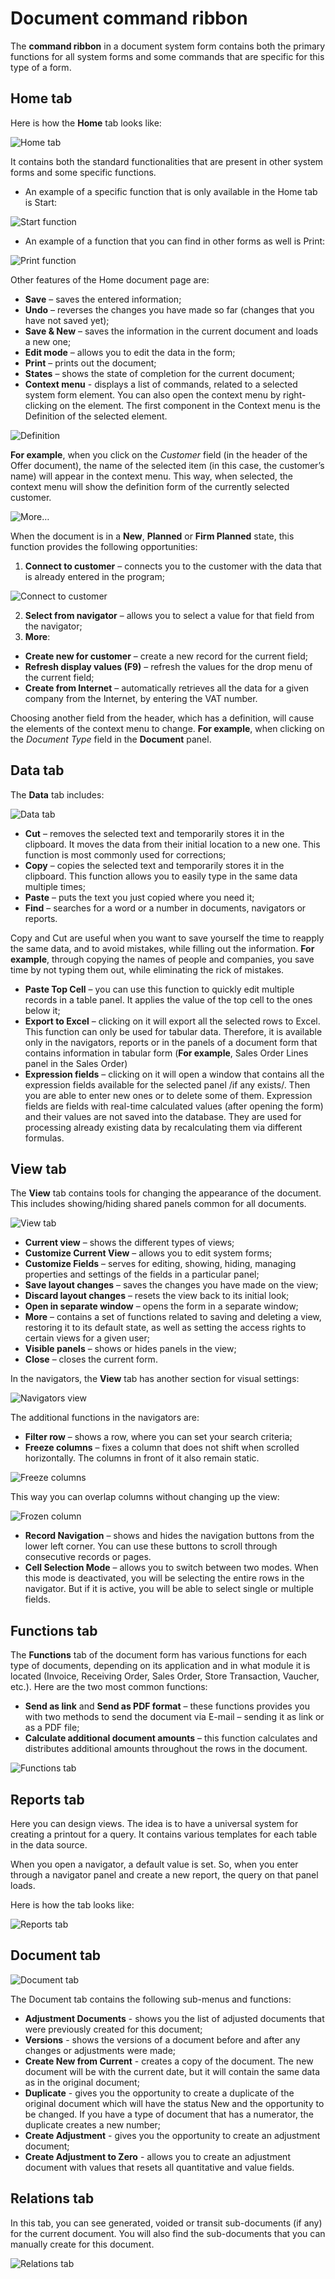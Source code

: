 # Document command ribbon
The <b>command ribbon</b> in a document system form contains both the primary functions for all system forms and some commands that are specific for this type of a form.

## Home tab
Here is how the <b>Home</b> tab looks like:

![Home tab](pictures/home-tab.png)
 
It contains both the standard functionalities that are present in other system forms and some specific functions. 
-	An example of a specific function that is only available in the Home tab is Start:

![Start function](pictures/start.png)
 
-	An example of a function that you can find in other forms as well is Print:
 
![Print function](pictures/print.png)

Other features of the Home document page are:
-	<b>Save</b> – saves the entered information;
-	<b>Undo</b> – reverses the changes you have made so far (changes that you have not saved yet);
-	<b>Save & New</b> – saves the information in the current document and loads a new one;
-	<b>Edit mode</b> – allows you to edit the data in the form;
-	<b>Print</b> – prints out the document;
-	<b>States</b> – shows the state of completion for the current document;
-	<b>Context menu</b> - displays a list of commands, related to a selected system form element. You can also open the context menu by right-clicking on the element.
The first component in the Context menu is the Definition of the selected element.
 
![Definition](pictures/definition.png)

**For example**, when you click on the *Customer* field (in the header of the Offer document), the name of the selected item (in this case, the customer’s name) will appear in the context menu. This way, when selected, the context menu will show the definition form of the currently selected customer.
 
![More…](pictures/definition-more.png)

When the document is in a **New**, **Planned** or **Firm Planned** state, this function provides the following opportunities:
1.	<b>Connect to customer</b> – connects you to the customer with the data that is already entered in the program;
 
![Connect to customer](pictures/connect-to-customer.png)

2.	<b>Select from navigator</b> – allows you to select a value for that field from the navigator;
3.	<b>More</b>:
-	<b>Create new for customer</b> – create a new record for the current field;
-	<b>Refresh display values (F9)</b> – refresh the values for the drop menu of the current field;
-	<b>Create from Internet</b> – automatically retrieves all the data for a given company from the Internet, by entering the VAT number.
 
Choosing another field from the header, which has a definition, will cause the elements of the context menu to change. **For example**, when clicking on the *Document Type* field in the **Document** panel.

## Data tab
The **Data** tab includes:
 
![Data tab](pictures/data-tab.png)
-	<b>Cut</b> – removes the selected text and temporarily stores it in the clipboard. It moves the data from their initial location to a new one. This function is most commonly used for corrections;
-	<b>Copy</b> – copies the selected text and temporarily stores it in the clipboard. This function allows you to easily type in the same data multiple times;
-	<b>Paste</b> – puts the text you just copied where you need it;
-	<b>Find</b> – searches for a word or a number in documents, navigators or reports.

Copy and Cut are useful when you want to save yourself the time to reapply the same data, and to avoid mistakes, while filling out the information. **For example**, through copying the names of people and companies, you save time by not typing them out, while eliminating the rick of mistakes.  
-	<b>Paste Top Cell</b> – you can use this function to quickly edit multiple records in a table panel. It applies the value of the top cell to the ones below it;
-	<b>Export to Excel</b> – clicking on it will export all the selected rows to Excel. 
This function can only be used for tabular data. Therefore, it is available only in the navigators, reports or in the panels of a document form that contains information in tabular form (**For example**, Sales Order Lines panel in the Sales Order)
-	<b>Expression fields</b> – clicking on it will open a window that contains all the expression fields available for the selected panel /if any exists/. Then you are able to enter new ones or to delete some of them. Expression fields are fields with real-time calculated values (after opening the form) and their values are not saved into the database. They are used for processing already existing data by recalculating them via different formulas.

## View tab
The **View** tab contains tools for changing the appearance of the document. This includes showing/hiding shared panels common for all documents. 
 
![View tab](pictures/view-tab.png)

-	<b>Current view</b> – shows the different types of views;
-	<b>Customize Current View</b> – allows you to edit system forms;
-	<b>Customize Fields</b> – serves for editing, showing, hiding, managing properties and settings of the fields in a particular panel;
-	<b>Save layout changes</b> – saves the changes you have made on the view;
-	<b>Discard layout changes</b> – resets the view back to its initial look;
-	<b>Open in separate window</b> – opens the form in a separate window;
-	<b>More</b> – contains a set of functions related to saving and deleting a view,  restoring it to its default state, as well as setting the access rights to certain views for a given user;
-	<b>Visible panels</b> – shows or hides panels in the view;
-	<b>Close</b> – closes the current form.

In the navigators, the **View** tab has another section for visual settings:
 
![Navigators view](pictures/navigators-view.png)

The additional functions in the navigators are:
-	<b>Filter row</b> – shows a row, where you can set your search criteria;
-	<b>Freeze columns</b> – fixes a column that does not shift when scrolled horizontally. The columns in front of it also remain static.
 
![Freeze columns](pictures/freeze-columns.png)

This way you can overlap columns without changing up the view:
 
![Frozen column](pictures/frozen-column.png)

-	<b>Record Navigation</b> – shows and hides the navigation buttons from the lower left corner. You can use these buttons to scroll through consecutive records or pages.
-	<b>Cell Selection Mode</b> – allows you to switch between two modes. When this mode is deactivated, you will be selecting the entire rows in the navigator. But if it is active, you will be able to select single or multiple fields.  

## Functions tab
The **Functions** tab of the document form has various functions for each type of documents, depending on its application and in what module it is located (Invoice, Receiving Order, Sales Order, Store Transaction, Vaucher, etc.). Here are the two most common functions:
-	<b>Send as link</b> and **Send as PDF format** – these functions provides you with two methods to send the document via E-mail – sending it as link or as a PDF file;
-	<b>Calculate additional document amounts</b> – this function calculates and distributes additional amounts throughout the rows in the document.
 
![Functions tab](pictures/functions.png)
 
## Reports tab
Here you can design views. The idea is to have a universal system for creating a printout for a query. It contains various templates for each table in the data source.

When you open a navigator, a default value is set. So, when you enter through a navigator panel and create a new report, the query on that panel loads.

Here is how the tab looks like:
 
![Reports tab](pictures/reports-tab.png)

## Document tab
 
![Document tab](pictures/document-tab.png)

The Document tab contains the following sub-menus and functions:
-	<b>Adjustment Documents</b> - shows you the list of adjusted documents that were previously created for this document;
-	<b>Versions</b> - shows the versions of a document before and after any changes or adjustments were made; 
-	<b>Create New from Current</b> - creates a copy of the document. The new document will be with the current date, but it will contain the same data as in the original document;
-	<b>Duplicate</b> - gives you the opportunity to create a duplicate of the original document which will have the status New and the opportunity to be changed. If you have a type of document that has a numerator, the duplicate creates a new number; 
-	<b>Create Adjustment</b> - gives you the opportunity to create an adjustment document;
-	<b>Create Adjustment to Zero</b> - allows you to create an adjustment document with values that resets all quantitative and value fields.

## Relations tab
In this tab, you can see generated, voided or transit sub-documents (if any) for the current document. You will also find the sub-documents that you can manually create for this document. 
 
![Relations tab](pictures/relations-tab.png)

